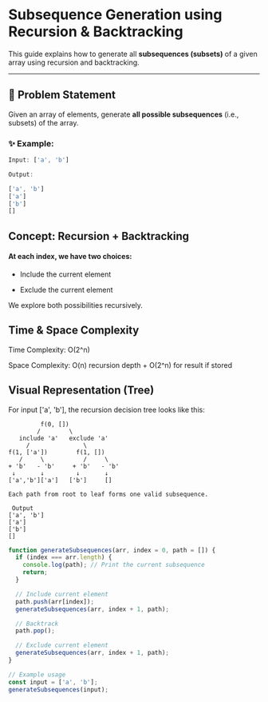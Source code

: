 # Subsequence Generation using Recursion & Backtracking

This guide explains how to generate all **subsequences (subsets)** of a given array using recursion and backtracking.

---

## 👀 Problem Statement

Given an array of elements, generate **all possible subsequences** (i.e., subsets) of the array.

### ✨ Example:

```js
Input: ['a', 'b']

Output:

['a', 'b']
['a']
['b']
[] 
```

## Concept: Recursion + Backtracking

#### At each index, we have two choices:

- Include the current element

- Exclude the current element

We explore both possibilities recursively.

## Time & Space Complexity

Time Complexity: O(2^n)

Space Complexity: O(n) recursion depth + O(2^n) for result if stored

## Visual Representation (Tree)

For input ['a', 'b'], the recursion decision tree looks like this:

```pgsql
         f(0, [])
        /        \
   include 'a'   exclude 'a'
     /               \
f(1, ['a'])        f(1, [])
   /     \           /     \
+ 'b'   - 'b'     + 'b'   - 'b'
 ↓       ↓         ↓       ↓
['a','b']['a']   ['b']     []

Each path from root to leaf forms one valid subsequence.

 Output
['a', 'b']
['a']
['b']
[]
```

```js
function generateSubsequences(arr, index = 0, path = []) {
  if (index === arr.length) {
    console.log(path); // Print the current subsequence
    return;
  }

  // Include current element
  path.push(arr[index]);
  generateSubsequences(arr, index + 1, path);

  // Backtrack
  path.pop();

  // Exclude current element
  generateSubsequences(arr, index + 1, path);
}

// Example usage
const input = ['a', 'b'];
generateSubsequences(input);
```




